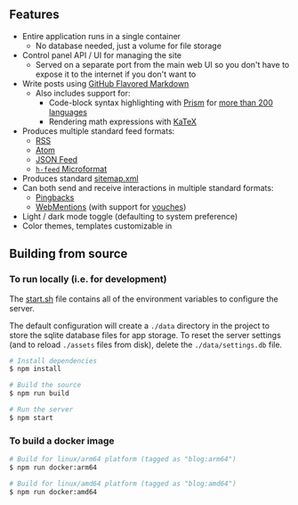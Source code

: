 
## Features

- Entire application runs in a single container
	- No database needed, just a volume for file storage
- Control panel API / UI for managing the site
	- Served on a separate port from the main web UI so you don't have to expose it to the internet if you don't want to
- Write posts using [GitHub Flavored Markdown](https://github.github.com/gfm/)
	- Also includes support for:
		- Code-block syntax highlighting with [Prism](https://prismjs.com/) for [more than 200 languages](https://prismjs.com/#supported-languages)
		- Rendering math expressions with [KaTeX](https://katex.org/)
- Produces multiple standard feed formats:
	- [RSS](https://www.rssboard.org/rss-specification)
	- [Atom](https://datatracker.ietf.org/doc/html/rfc4287)
	- [JSON Feed](https://www.jsonfeed.org/)
	- [`h-feed` Microformat](https://microformats.org/wiki/h-feed)
- Produces standard [sitemap.xml](https://www.sitemaps.org/protocol.html)
- Can both send and receive interactions in multiple standard formats:
	- [Pingbacks](https://www.hixie.ch/specs/pingback/pingback)
	- [WebMentions](https://www.w3.org/TR/webmention) (with support for [vouches](https://indieweb.org/Vouch))
- Light / dark mode toggle (defaulting to system preference)
- Color themes, templates customizable in

## Building from source

### To run locally (i.e. for development)

The [start.sh](./start.sh) file contains all of the environment variables to configure the server.

The default configuration will create a `./data` directory in the project to store the sqlite database files for app storage. To reset the server settings (and to reload `./assets` files from disk), delete the `./data/settings.db` file.

```bash
# Install dependencies
$ npm install

# Build the source
$ npm run build

# Run the server
$ npm start
```

### To build a docker image

```bash
# Build for linux/arm64 platform (tagged as "blog:arm64")
$ npm run docker:arm64

# Build for linux/amd64 platform (tagged as "blog:amd64")
$ npm run docker:amd64
```
